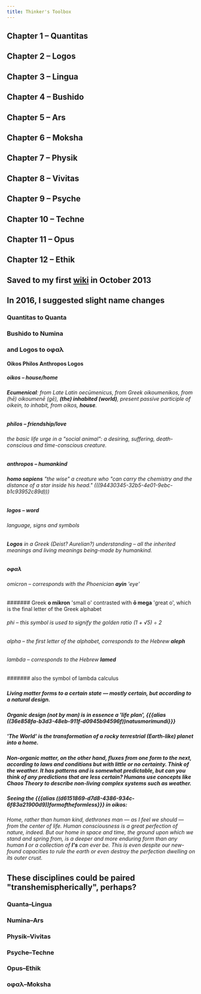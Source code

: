 ```yaml
---
title: Thinker's Toolbox
---
```


## Chapter 1 – Quantitas

## Chapter 2 – Logos

## Chapter 3 – Lingua

## Chapter 4 – Bushido

## Chapter 5 – Ars

## Chapter 6 – Moksha

## Chapter 7 – Physik

## Chapter 8 – Vivitas

## Chapter 9 – Psyche

## Chapter 10 – Techne

## Chapter 11 – Opus

## Chapter 12 – Ethik

## 

## Saved to my first [wiki](https://web.archive.org/web/20131207102528/http://dialecticdad.tiddlyspace.com/#%5B%5BThinker's%20Toolbox%5D%5D) in October 2013

## 

## In 2016, I suggested slight name changes
### __Quantitas__ to __Quanta__

### __Bushido__ to __Numina__

### and __Logos__ to **οφαλ**
#### Oikos Philos Anthropos Logos
##### **__oikos__** – house/home
###### __Ecumenical__: from Late Latin oecūmenicus, from Greek oikoumenikos, from (hē) oikoumenē (gē), __(the) inhabited (world)__, present passive participle of oikein, to inhabit, from oikos, __house__.

##### **__philos__** – friendship/love
###### the basic life urge in a "social animal": a desiring, suffering, death-conscious and time-conscious creature.

##### **__anthropos__** – humankind
###### __homo sapiens__ "the wise" a creature who "can carry the chemistry and the distance of a star inside his head." (((94430345-32b5-4e01-9ebc-b1c93952c89d)))

##### **__logos__** – word
###### language, signs and symbols

###### __Logos__ in a Greek (Deist? Aurelian?) understanding – all the inherited meanings and living meanings being-made by humankind.

##### 

##### **οφαλ**
###### omicron – corresponds with the Phoenician __ayin__ 'eye'
####### Greek __o mikron__ 'small o' contrasted with __ō mega__ 'great o', which is the final letter of the Greek alphabet

###### phi – this symbol is used to signify the golden ratio (1 + √5) ÷ 2

###### alpha – the first letter of the alphabet, corresponds to the Hebrew __aleph__

###### lambda – corresponds to the Hebrew __lamed__
####### also the symbol of lambda calculus

##### 

##### Living matter **forms** to a certain state — mostly certain, but according to a natural design.

##### Organic design (not by man) is in essence a 'life plan', {{{alias ((36e858fa-b3d3-48eb-911f-d0945b94596f))natusmorimundi}}}

##### 'The World' is the transformation of a rocky terrestrial (Earth-like) planet into a home.

##### 

##### Non-organic matter, on the other hand, fluxes from one form to the next, according to laws and conditions but with little or no certainty. Think of the weather.  It has patterns and is somewhat predictable, but can you think of any predictions that are less certain?  Humans use concepts like Chaos Theory to describe non-living complex systems such as weather.

##### 

##### Seeing the {{{alias ((d6151869-d7d8-4386-934c-6f83a21900d9))formoftheformless}}} in **__oikos__**:
###### Home, rather than human kind, dethrones man — as I feel we should — from the center of life.  Human consciousness is a great perfection of nature, indeed.  But our home in space and time, the ground upon which we stand and spring from, is a deeper and more enduring form than any human __I__ or a collection of __I's__ can ever be.  This is even despite our new-found capacities to rule the earth or even destroy the perfection dwelling on its outer crust.

## 

## These disciplines could be paired "transhemispherically", perhaps?
### Quanta–Lingua

### Numina–Ars

### Physik–Vivitas

### Psyche–Techne

### Opus–Ethik

### οφαλ–Moksha
